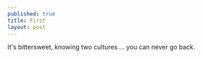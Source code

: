 ```yaml
---
published: true
title: First
layout: post
---
```

It's bittersweet, knowing two cultures ... you can never go back.